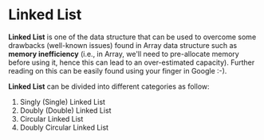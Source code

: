 # Linked List

**Linked List** is one of the data structure that can be used to overcome some drawbacks (well-known issues) found in Array data structure such as **memory inefficiency** (i.e., in Array, we'll need to pre-allocate memory before using it, hence this can lead to an over-estimated capacity). Further reading on this can be easily found using your finger in Google :-).

**Linked List** can be divided into different categories as follow:

1. Singly (Single) Linked List
2. Doubly (Double) Linked List
3. Circular Linked List
4. Doubly Circular Linked List
